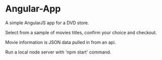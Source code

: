 # Angular-App

A simple AngularJS app for a DVD store.

Select from a sample of movies titles, confirm your choice and checkout. 

Movie information is JSON data pulled in from an api.

Run a local node server with 'npm start' command.
